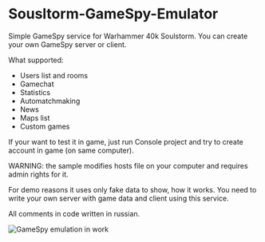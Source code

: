 # Sousltorm-GameSpy-Emulator
Simple GameSpy service for Warhammer 40k Soulstorm. You can create your own GameSpy server or client.

What supported:
- Users list and rooms
- Gamechat
- Statistics
- Automatchmaking
- News 
- Maps list
- Custom games

If your want to test it in game, just run Console project and try to create account in game (on same computer).
 
WARNING: the sample modifies hosts file on your computer and requires admin rights for it.

For demo reasons it uses only fake data to show, how it works.
You need to write your own server with game data and client using this service.

All comments in code written in russian.

![GameSpy emulation in work](image.png?raw=true "GameSpy emulation in work")
